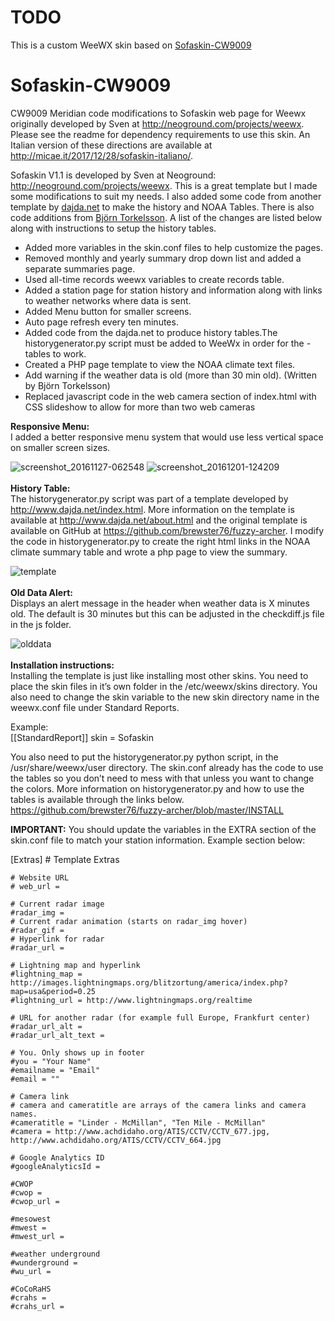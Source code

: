 # TODO
This is a custom WeeWX skin based on [Sofaskin-CW9009](https://github.com/weatherstorm/Sofaskin-CW9009)


# Sofaskin-CW9009
CW9009 Meridian code modifications to Sofaskin web page for Weewx originally developed by Sven at http://neoground.com/projects/weewx. Please see the readme for dependency requirements to use this skin. An Italian version of these directions are available at http://micae.it/2017/12/28/sofaskin-italiano/. 

Sofaskin V1.1 is developed by Sven at Neoground: http://neoground.com/projects/weewx. This is a great template but I made some modifications to suit my needs. I also added some code from another template by <a href="http://www.dajda.net">dajda.net</a> to make the history and NOAA Tables. There is also code additions from <a href=http://www.torkel.se/weather/index.html> Björn Torkelsson</a>. A list of the changes are listed below along with instructions to setup the history tables. 

- Added more variables in the skin.conf files to help customize the pages. 
- Removed monthly and yearly summary drop down list and added a separate summaries page. 
- Used all-time records weewx variables to create records table.
- Added a station page for station history and information along with links to weather networks where data is sent.  
- Added Menu button for smaller screens.
- Auto page refresh every ten minutes.
- Added code from the dajda.net to produce history tables.The historygenerator.py script must be added to WeeWx in order for the - tables to work.
- Created a PHP page template to view the NOAA climate text files.
- Add warning if the weather data is old (more than 30 min old). (Written by Björn Torkelsson) 
- Replaced javascript code in the web camera section of index.html with CSS slideshow to allow for more than two web cameras

<b>Responsive Menu:</b><br>
I added a better responsive menu system that would use less vertical space on smaller screen sizes.

![screenshot_20161127-062548](https://cloud.githubusercontent.com/assets/22601363/20864991/f2f14eb8-b9c2-11e6-8bba-b4043f425bbb.png)
![screenshot_20161201-124209](https://cloud.githubusercontent.com/assets/22601363/20864992/f4b96654-b9c2-11e6-8346-650fee6db484.png)
<br><br>
<b>History Table:</b><br>
The historygenerator.py script was part of a template developed by http://www.dajda.net/index.html. More information on the template is available at http://www.dajda.net/about.html and the original template is available on GitHub at 
https://github.com/brewster76/fuzzy-archer. I modify the code in historygenerator.py to create the right html links in the NOAA climate summary table and wrote a php page to view the summary. 

![template](https://cloud.githubusercontent.com/assets/22601363/20864962/3f40b91c-b9c2-11e6-8298-75bec529dc40.jpg)
<br><br>
<b>Old Data Alert:</b><br>
Displays an alert message in the header when weather data is X minutes old. The default is 30 minutes but this can be adjusted in the checkdiff.js file in the js folder. 

![olddata](https://cloud.githubusercontent.com/assets/22601363/21075763/496c385c-bed7-11e6-82e8-789ffa300601.jpg)
<br><br>
<b>Installation instructions:</b><br>
Installing the template is just like installing most other skins. You need to place the skin files in it’s own folder in the /etc/weewx/skins directory. You also need to change the skin variable to the new skin directory name in the weewx.conf file under Standard Reports. 

Example:<br>
[[StandardReport]]
skin = Sofaskin 

You also need to put the historygenerator.py python script, in the /usr/share/weewx/user directory. The skin.conf already has the code to use the tables so you don’t need to mess with that unless you want to change the colors. More information on historygenerator.py and how to use the tables is available through the links below.
https://github.com/brewster76/fuzzy-archer/blob/master/INSTALL

<b>IMPORTANT:</b>
You should update the variables in the EXTRA section of the skin.conf file to match your station information. Example section below:

[Extras]
    # Template Extras
 
    # Website URL
    # web_url = 

    # Current radar image
    #radar_img = 
    # Current radar animation (starts on radar_img hover)
    #radar_gif = 
    # Hyperlink for radar
    #radar_url = 

    # Lightning map and hyperlink
    #lightning_map = http://images.lightningmaps.org/blitzortung/america/index.php?map=usa&period=0.25
    #lightning_url = http://www.lightningmaps.org/realtime 

    # URL for another radar (for example full Europe, Frankfurt center)
    #radar_url_alt = 
    #radar_url_alt_text = 

    # You. Only shows up in footer
    #you = "Your Name"
    #emailname = "Email"
    #email = ""
    
    # Camera link
    # camera and cameratitle are arrays of the camera links and camera names. 
    #cameratitle = "Linder - McMillan", "Ten Mile - McMillan"
    #camera = http://www.achdidaho.org/ATIS/CCTV/CCTV_677.jpg, http://www.achdidaho.org/ATIS/CCTV/CCTV_664.jpg
    
    # Google Analytics ID
    #googleAnalyticsId = 

    #CWOP
    #cwop = 
    #cwop_url = 

    #mesowest
    #mwest = 
    #mwest_url = 

    #weather underground
    #wunderground = 
    #wu_url = 

    #CoCoRaHS
    #crahs = 
    #crahs_url = 
